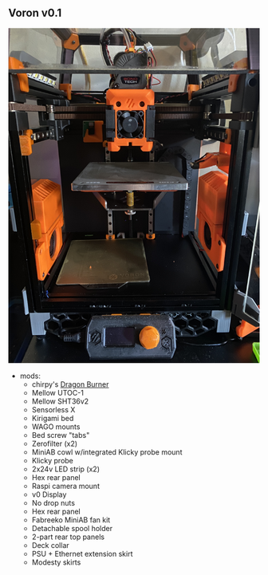 ## Voron v0.1

![Voron v0.1](printer.jpg)

- mods:
    - chirpy's [Dragon Burner](https://github.com/chirpy2605/voron/tree/main/V0/Dragon_Burner)
    - Mellow UTOC-1
    - Mellow SHT36v2
    - Sensorless X
    - Kirigami bed
    - WAGO mounts
    - Bed screw "tabs"
    - Zerofilter (x2)
    - MiniAB cowl w/integrated Klicky probe mount
    - Klicky probe
    - 2x24v LED strip (x2)
    - Hex rear panel
    - Raspi camera mount
    - v0 Display
    - No drop nuts
    - Hex rear panel
    - Fabreeko MiniAB fan kit
    - Detachable spool holder
    - 2-part rear top panels
    - Deck collar
    - PSU + Ethernet extension skirt
    - Modesty skirts
